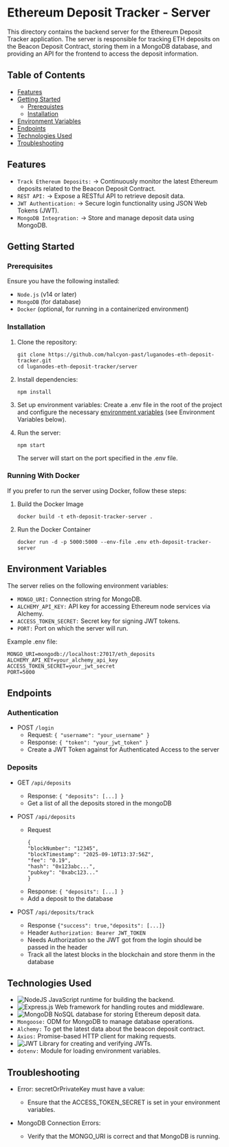 # Ethereum Deposit Tracker - Server

This directory contains the backend server for the Ethereum Deposit Tracker application. The server is responsible for tracking ETH deposits on the Beacon Deposit Contract, storing them in a MongoDB database, and providing an API for the frontend to access the deposit information.

## Table of Contents
- [Features](#features)
- [Getting Started](#getting-started)
    - [Prerequistes](#prerequisites)
    - [Installation](#installation)
- [Environment Variables](#environment-variables)
- [Endpoints](#endpoints)
- [Technologies Used](#technologies-used)
- [Troubleshooting](#troubleshooting)

## Features

- ```Track Ethereum Deposits:``` -> Continuously monitor the latest Ethereum deposits related to the Beacon Deposit Contract.
- ```REST API:``` -> Expose a RESTful API to retrieve deposit data.
- ```JWT Authentication:``` -> Secure login functionality using JSON Web Tokens (JWT).
- ```MongoDB Integration:``` -> Store and manage deposit data using MongoDB.

## Getting Started

### Prerequisites

Ensure you have the following installed:

- ```Node.js``` (v14 or later)
- ```MongoDB``` (for database)
- ```Docker``` (optional, for running in a containerized environment)

### Installation

1. Clone the repository:
    ```
    git clone https://github.com/halcyon-past/luganodes-eth-deposit-tracker.git
    cd luganodes-eth-deposit-tracker/server
    ```
2. Install dependencies:
    ```
    npm install
    ```
3. Set up environment variables:
    Create a .env file in the root of the project and configure the necessary [environment variables](#environment-variables) (see Environment Variables below).

4. Run the server:
    ```
    npm start
    ```
    The server will start on the port specified in the .env file.

### Running With Docker

If you prefer to run the server using Docker, follow these steps:

1. Build the Docker Image
    ```
    docker build -t eth-deposit-tracker-server .
    ```

2. Run the Docker Container
    ```
    docker run -d -p 5000:5000 --env-file .env eth-deposit-tracker-server
    ```

## Environment Variables

The server relies on the following environment variables:

- ```MONGO_URI:``` Connection string for MongoDB.
- ```ALCHEMY_API_KEY:``` API key for accessing Ethereum node services via Alchemy.
- ```ACCESS_TOKEN_SECRET:``` Secret key for signing JWT tokens.
- ```PORT:``` Port on which the server will run.

Example .env file:

```
MONGO_URI=mongodb://localhost:27017/eth_deposits
ALCHEMY_API_KEY=your_alchemy_api_key
ACCESS_TOKEN_SECRET=your_jwt_secret
PORT=5000
```

## Endpoints

### Authentication
- POST ```/login```
    - Request: ```{ "username": "your_username" }```
    - Response: ```{ "token": "your_jwt_token" }```
    - Create a JWT Token against for Authenticated Access to the server

### Deposits
- GET ```/api/deposits```
    - Response: ```{ "deposits": [...] }```
    - Get a list of all the deposits stored in the mongoDB

- POST ```/api/deposits```
    - Request 
        ```
        {
        "blockNumber": "12345",
        "blockTimestamp": "2025-09-10T13:37:56Z",
        "fee": "0.19",
        "hash": "0x123abc...",
        "pubkey": "0xabc123..."
        }
        ```
    - Response: ```{ "deposits": [...] }```
    - Add a deposit to the database

- POST ```/api/deposits/track```
    - Response ```{"success": true,"deposits": [...]}```
    - Header ```Authorization: Bearer JWT_TOKEN```
    - Needs Authorization so the JWT got from the login should be passed in the header
    - Track all the latest blocks in the blockchain and store thenm in the database

## Technologies Used
- ![NodeJS](https://img.shields.io/badge/node.js-6DA55F?style=for-the-badge&logo=node.js&logoColor=white) JavaScript runtime for building the backend.
- ![Express.js](https://img.shields.io/badge/express.js-%23404d59.svg?style=for-the-badge&logo=express&logoColor=%2361DAFB) Web framework for handling routes and middleware.
- ![MongoDB](https://img.shields.io/badge/MongoDB-%234ea94b.svg?style=for-the-badge&logo=mongodb&logoColor=white) NoSQL database for storing Ethereum deposit data.
- ```Mongoose:``` ODM for MongoDB to manage database operations.
- ```Alchemy:``` To get the latest data about the beacon deposit contract.
- ```Axios:``` Promise-based HTTP client for making requests.
- ![JWT](https://img.shields.io/badge/JWT-black?style=for-the-badge&logo=JSON%20web%20tokens) Library for creating and verifying JWTs.
- ```dotenv:``` Module for loading environment variables.

## Troubleshooting

- Error: secretOrPrivateKey must have a value:

    - Ensure that the ACCESS_TOKEN_SECRET is set in your environment variables.

- MongoDB Connection Errors:

    - Verify that the MONGO_URI is correct and that MongoDB is running.






